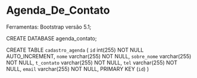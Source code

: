 # Agenda_De_Contato

Ferramentas: Bootstrap versão 5.1;


CREATE DATABASE agenda_contato;

CREATE TABLE `cadastro_agenda` (
  `id` int(255) NOT NULL AUTO_INCREMENT,
  `nome` varchar(255) NOT NULL,
  `sobre_nome` varchar(255) NOT NULL,
  `t_contato` varchar(255) NOT NULL,
  `tel` varchar(255) NOT NULL,
  `email` varchar(255) NOT NULL,
  PRIMARY KEY (`id`)
)
